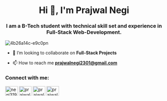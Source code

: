 <h1 align="center">Hi 👋, I'm Prajwal Negi</h1>
<h3 align="center">I am a B-Tech student with technical skill set and experience in Full-Stack Web-Development.</h3>

<p align="left"> <img src="https://komarev.com/ghpvc/?username=4b26a14c-e9c0pn&label=Profile%20views&color=0e75b6&style=flat" alt="4b26a14c-e9c0pn" /> </p>

- 👯 I’m looking to collaborate on **Full-Stack Projects**

- 📫 How to reach me **prajwalnegi2301@gmail.com**

<h3 align="left">Connect with me:</h3>
<p align="left">
<a href="https://twitter.com/negi31971" target="blank"><img align="center" src="https://raw.githubusercontent.com/rahuldkjain/github-profile-readme-generator/master/src/images/icons/Social/twitter.svg" alt="negi31971" height="30" width="40" /></a>
<a href="https://linkedin.com/in/prajwal-negi-19797724b" target="blank"><img align="center" src="https://raw.githubusercontent.com/rahuldkjain/github-profile-readme-generator/master/src/images/icons/Social/linked-in-alt.svg" alt="prajwal-negi-19797724b" height="30" width="40" /></a>
<a href="https://instagram.com/prajwalnegi" target="blank"><img align="center" src="https://raw.githubusercontent.com/rahuldkjain/github-profile-readme-generator/master/src/images/icons/Social/instagram.svg" alt="prajwalnegi" height="30" width="40" /></a>
<a href="https://www.leetcode.com/prajwalnegi2301" target="blank"><img align="center" src="https://raw.githubusercontent.com/rahuldkjain/github-profile-readme-generator/master/src/images/icons/Social/leet-code.svg" alt="prajwalnegi2301" height="30" width="40" /></a>
</p>
